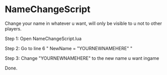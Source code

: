 # NameChangeScript
Change your name in whatever u want, will only be visible to u not to other players.

Step 1: Open NameChangeScript.lua

Step 2: Go to line 6 " NewName = "YOURNEWNAMEHERE" "

Step 3: Change "YOURNEWNAMEHERE" to the new name u want ingame

Done.

